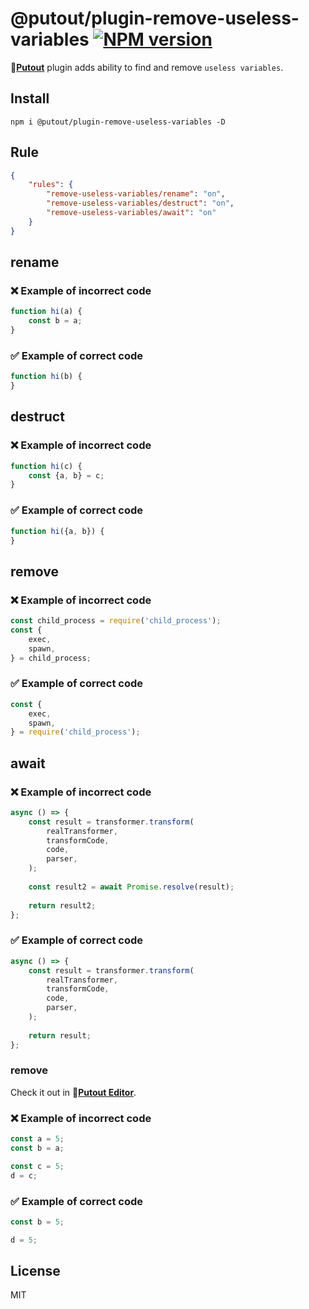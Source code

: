 # @putout/plugin-remove-useless-variables [![NPM version][NPMIMGURL]][NPMURL]

[NPMIMGURL]: https://img.shields.io/npm/v/@putout/plugin-remove-useless-variables.svg?style=flat&longCache=true
[NPMURL]: https://npmjs.org/package/@putout/plugin-remove-useless-variables "npm"

🐊[**Putout**](https://github.com/coderaiser/putout) plugin adds ability to find and remove `useless variables`.

## Install

```
npm i @putout/plugin-remove-useless-variables -D
```

## Rule

```json
{
    "rules": {
        "remove-useless-variables/rename": "on",
        "remove-useless-variables/destruct": "on",
        "remove-useless-variables/await": "on"
    }
}
```

## rename

### ❌ Example of incorrect code

```js
function hi(a) {
    const b = a;
}
```

### ✅ Example of correct code

```js
function hi(b) {
}
```

## destruct

### ❌ Example of incorrect code

```js
function hi(c) {
    const {a, b} = c;
}
```

### ✅ Example of correct code

```js
function hi({a, b}) {
}
```

## remove

### ❌ Example of incorrect code

```js
const child_process = require('child_process');
const {
    exec,
    spawn,
} = child_process;
```

### ✅ Example of correct code

```js
const {
    exec,
    spawn,
} = require('child_process');
```

## await

### ❌ Example of incorrect code

```js
async () => {
    const result = transformer.transform(
        realTransformer,
        transformCode,
        code,
        parser,
    );
    
    const result2 = await Promise.resolve(result);
    
    return result2;
};
```

### ✅ Example of correct code

```js
async () => {
    const result = transformer.transform(
        realTransformer,
        transformCode,
        code,
        parser,
    );
    
    return result;
};
```

### remove

Check it out in 🐊[**Putout Editor**](https://putout.cloudcmd.io/#/gist/041767876a6d41c82260b293a06c2b6b/addf2b49cf9235d9b7a1017065cec5dece232660).

### ❌ Example of incorrect code

```js
const a = 5;
const b = a;

const c = 5;
d = c;
```

### ✅ Example of correct code

```js
const b = 5;

d = 5;
```

## License

MIT
